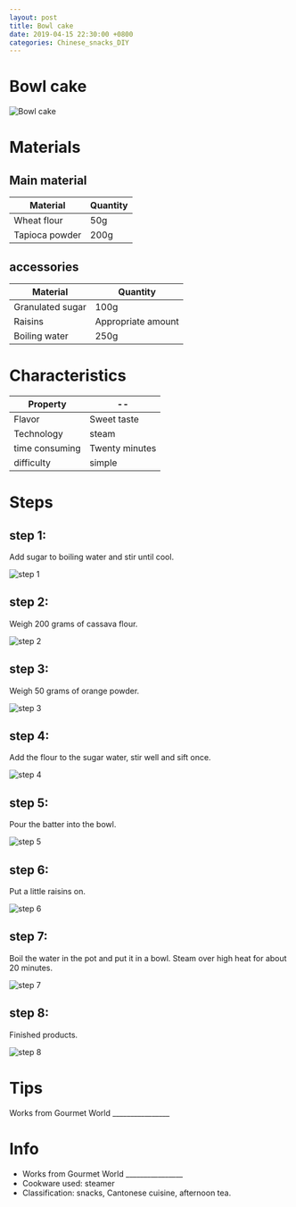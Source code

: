 ```yaml
---
layout: post
title: Bowl cake
date: 2019-04-15 22:30:00 +0800
categories: Chinese_snacks_DIY
---
```


# Bowl cake

![Bowl cake]({{site.baseurl}}/img/423815/423815.jpg)

# Materials


## Main material

Material|Quantity
--|--
Wheat flour|50g
Tapioca powder|200g

## accessories

Material|Quantity
--|--
Granulated sugar|100g
Raisins|Appropriate amount
Boiling water|250g

# Characteristics

Property|--
--|--
Flavor|Sweet taste
Technology|steam
time consuming|Twenty minutes
difficulty|simple

# Steps

## step 1:

Add sugar to boiling water and stir until cool.

![step 1]({{site.baseurl}}/img/423815/1.jpg)

## step 2:

Weigh 200 grams of cassava flour.

![step 2]({{site.baseurl}}/img/423815/2.jpg)

## step 3:

Weigh 50 grams of orange powder.

![step 3]({{site.baseurl}}/img/423815/3.jpg)

## step 4:

Add the flour to the sugar water, stir well and sift once.

![step 4]({{site.baseurl}}/img/423815/4.jpg)

## step 5:

Pour the batter into the bowl.

![step 5]({{site.baseurl}}/img/423815/5.jpg)

## step 6:

Put a little raisins on.

![step 6]({{site.baseurl}}/img/423815/6.jpg)

## step 7:

Boil the water in the pot and put it in a bowl. Steam over high heat for about 20 minutes.

![step 7]({{site.baseurl}}/img/423815/7.jpg)

## step 8:

Finished products.

![step 8]({{site.baseurl}}/img/423815/8.jpg)

# Tips

Works from Gourmet World ________________

# Info

- Works from Gourmet World ________________
- Cookware used: steamer
- Classification: snacks, Cantonese cuisine, afternoon tea.